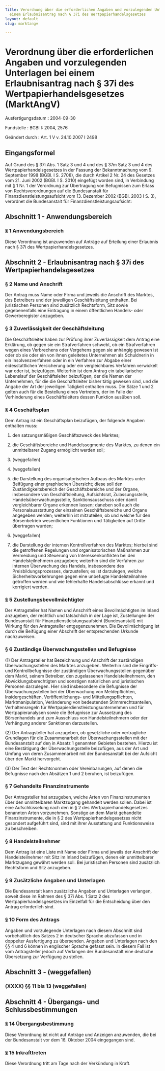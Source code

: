```yaml
---
Title: Verordnung über die erforderlichen Angaben und vorzulegenden Unterlagen bei
  einem Erlaubnisantrag nach § 37i des Wertpapierhandelsgesetzes
layout: default
slug: marktangv

---
```


# Verordnung über die erforderlichen Angaben und vorzulegenden Unterlagen bei einem Erlaubnisantrag nach § 37i des Wertpapierhandelsgesetzes (MarktAngV)

Ausfertigungsdatum
:   2004-09-30

Fundstelle
:   BGBl I: 2004, 2576

Geändert durch
:   Art. 1 V v. 24.10.2007 I 2498


## Eingangsformel

Auf Grund des § 37i Abs. 1 Satz 3 und 4 und des § 37m Satz 3 und 4 des
Wertpapierhandelsgesetzes in der Fassung der Bekanntmachung vom 9.
September 1998 (BGBl. I S. 2708), die durch Artikel 2 Nr. 24 des
Gesetzes vom 21. Juni 2002 (BGBl. I S. 2010) eingefügt worden sind, in
Verbindung mit § 1 Nr. 1 der Verordnung zur Übertragung von
Befugnissen zum Erlass von Rechtsverordnungen auf die Bundesanstalt
für Finanzdienstleistungsaufsicht vom 13. Dezember 2002 (BGBl. 2003 I
S. 3), verordnet die Bundesanstalt für Finanzdienstleistungsaufsicht:


## Abschnitt 1 - Anwendungsbereich



### § 1 Anwendungsbereich

Diese Verordnung ist anzuwenden auf Anträge auf Erteilung einer
Erlaubnis nach § 37i des Wertpapierhandelsgesetzes.


## Abschnitt 2 - Erlaubnisantrag nach § 37i des Wertpapierhandelsgesetzes



### § 2 Name und Anschrift

Der Antrag muss Name oder Firma und jeweils die Anschrift des Marktes,
des Betreibers und der jeweiligen Geschäftsleitung enthalten. Bei
juristischen Personen sind zusätzlich Rechtsform, Sitz sowie
gegebenenfalls eine Eintragung in einem öffentlichen Handels- oder
Gewerberegister anzugeben.


### § 3 Zuverlässigkeit der Geschäftsleitung

Die Geschäftsleiter haben zur Prüfung ihrer Zuverlässigkeit dem Antrag
eine Erklärung, ob gegen sie ein Strafverfahren schwebt, ob ein
Strafverfahren wegen eines Verbrechens oder Vergehens gegen sie
anhängig gewesen ist oder ob sie oder ein von ihnen geleitetes
Unternehmen als Schuldnerin in ein Insolvenzverfahren oder in ein
Verfahren zur Abgabe einer eidesstattlichen Versicherung oder ein
vergleichbares Verfahren verwickelt war oder ist, beizufügen.
Weiterhin ist dem Antrag ein tabellarischer Lebenslauf der
Geschäftsleiter beizufügen, der die Namen der Unternehmen, für die die
Geschäftsleiter bisher tätig gewesen sind, und die Angabe der Art der
jeweiligen Tätigkeit enthalten muss. Die Sätze 1 und 2 gelten auch für
die Bestellung eines Vertreters, der im Falle der Verhinderung eines
Geschäftsleiters dessen Funktion ausüben soll.


### § 4 Geschäftsplan

Dem Antrag ist ein Geschäftsplan beizufügen, der folgende Angaben
enthalten muss:

1.  den satzungsmäßigen Geschäftszweck des Marktes;


2.  die Geschäftsbereiche und Handelssegmente des Marktes, zu denen ein
    unmittelbarer Zugang ermöglicht werden soll;


3.  (weggefallen)


4.  (weggefallen)


5.  die Darstellung des organisatorischen Aufbaus des Marktes unter
    Beifügung einer graphischen Übersicht; diese soll den
    Zuständigkeitsbereich der Geschäftsbereiche und der Organe,
    insbesondere von Geschäftsleitung, Aufsichtsrat, Zulassungsstelle,
    Handelsüberwachungsstelle, Sanktionsausschuss oder damit
    vergleichbarer Organe erkennen lassen; daneben soll auch die
    Personalausstattung der einzelnen Geschäftsbereiche und Organe
    angegeben werden; weiterhin ist mitzuteilen, ob und welche für den
    Börsenbetrieb wesentlichen Funktionen und Tätigkeiten auf Dritte
    übertragen wurden;


6.  (weggefallen)


7.  die Darstellung der internen Kontrollverfahren des Marktes; hierbei
    sind die getroffenen Regelungen und organisatorischen Maßnahmen zur
    Vermeidung und Steuerung von Interessenkonflikten bei den
    Handelsteilnehmern anzugeben; weiterhin sind die Verfahren zur
    internen Überwachung des Handels, insbesondere des
    Preisbildungsprozesses, darzustellen; es ist darzulegen, welche
    Sicherheitsvorkehrungen gegen eine unbefugte Handelsteilnahme
    getroffen werden und wie fehlerhafte Handelsabschlüsse erkannt und
    korrigiert werden.





### § 5 Zustellungsbevollmächtigter

Der Antragsteller hat Namen und Anschrift eines Bevollmächtigten im
Inland anzugeben, der rechtlich und tatsächlich in der Lage ist,
Zustellungen der Bundesanstalt für Finanzdienstleistungsaufsicht
(Bundesanstalt) mit Wirkung für den Antragsteller entgegenzunehmen.
Die Bevollmächtigung ist durch die Beifügung einer Abschrift der
entsprechenden Urkunde nachzuweisen.


### § 6 Zuständige Überwachungsstellen und Befugnisse

(1) Der Antragsteller hat Bezeichnung und Anschrift der zuständigen
Überwachungsstellen des Marktes anzugeben. Weiterhin sind die
Eingriffs- und Kontrollbefugnisse der zuständigen Überwachungsstellen
gegenüber dem Markt, seinem Betreiber, den zugelassenen
Handelsteilnehmern, den Abwicklungsberechtigten und sonstigen
natürlichen und juristischen Personen darzulegen. Hier sind
insbesondere die Befugnisse der Überwachungsstellen bei der
Überwachung von Meldepflichten, Insidergeschäften, Veröffentlichungs-
und Mitteilungspflichten, Marktmanipulation, Veränderung von
bedeutenden Stimmrechtsanteilen, Verhaltensregeln für
Wertpapierdienstleistungsunternehmen und für Wertpapieranalysen sowie
die Befugnisse zur Aussetzung des Börsenhandels und zum Ausschluss von
Handelsteilnehmern oder der Verhängung anderer Sanktionen
darzustellen.

(2) Der Antragsteller hat anzugeben, ob gesetzliche oder vertragliche
Grundlagen für die Zusammenarbeit der Überwachungsstellen mit der
Bundesanstalt auf den in Absatz 1 genannten Gebieten bestehen. Hierzu
ist eine Bestätigung der Überwachungsstelle beizufügen, aus der Art
und Umfang von deren Zusammenarbeit mit der Bundesanstalt bei der
Aufsicht über den Markt hervorgeht.

(3) Der Text der Rechtsnormen oder Vereinbarungen, auf denen die
Befugnisse nach den Absätzen 1 und 2 beruhen, ist beizufügen.


### § 7 Gehandelte Finanzinstrumente

Der Antragsteller hat anzugeben, welche Arten von Finanzinstrumenten
über den unmittelbaren Marktzugang gehandelt werden sollen. Dabei ist
eine Aufschlüsselung nach den in § 2 des Wertpapierhandelsgesetzes
benannten Arten vorzunehmen. Sonstige an dem Markt gehandelte
Finanzinstrumente, die in § 2 des Wertpapierhandelsgesetzes nicht
gesondert aufgeführt sind, sind mit ihrer Ausstattung und
Funktionsweise zu beschreiben.


### § 8 Handelsteilnehmer

Dem Antrag ist eine Liste mit Name oder Firma und jeweils der
Anschrift der Handelsteilnehmer mit Sitz im Inland beizufügen, denen
ein unmittelbarer Marktzugang gewährt werden soll. Bei juristischen
Personen sind zusätzlich Rechtsform und Sitz anzugeben.


### § 9 Zusätzliche Angaben und Unterlagen

Die Bundesanstalt kann zusätzliche Angaben und Unterlagen verlangen,
soweit diese im Rahmen des § 37i Abs. 1 Satz 2 des
Wertpapierhandelsgesetzes im Einzelfall für die Entscheidung über den
Antrag erforderlich sind.


### § 10 Form des Antrags

Angaben und vorzulegende Unterlagen nach diesem Abschnitt sind
vorbehaltlich des Satzes 2 in deutscher Sprache abzufassen und in
doppelter Ausfertigung zu übersenden. Angaben und Unterlagen nach den
§§ 4 und 6 können in englischer Sprache gefasst sein. In diesem Fall
ist vom Antragsteller jedoch auf Verlangen der Bundesanstalt eine
deutsche Übersetzung zur Verfügung zu stellen.


## Abschnitt 3 - (weggefallen)



### (XXXX) §§ 11 bis 13 (weggefallen)



## Abschnitt 4 - Übergangs- und Schlussbestimmungen



### § 14 Übergangsbestimmung

Diese Verordnung ist nicht auf Anträge und Anzeigen anzuwenden, die
bei der Bundesanstalt vor dem 16. Oktober 2004 eingegangen sind.


### § 15 Inkrafttreten

Diese Verordnung tritt am Tage nach der Verkündung in Kraft.

